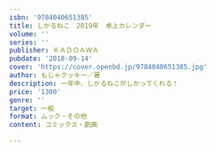 ```yaml
---
isbn: '9784040651385'
title: しかるねこ　2019年　卓上カレンダー
volume: ''
series: ''
publisher: ＫＡＤＯＡＷＡ
pubdate: '2018-09-14'
cover: 'https://cover.openbd.jp/9784040651385.jpg'
author: もじゃクッキー／著
description: 一年中、しかるねこがしかってくれる！
price: '1300'
genre: ''
target: 一般
format: ムック・その他
content: コミックス・劇画

---
```

